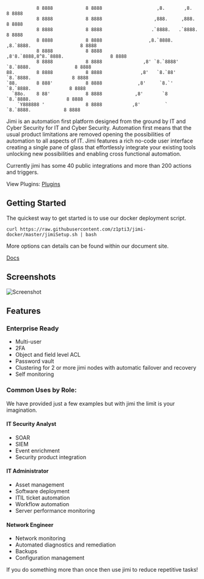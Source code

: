 
```
           8 8888            8 8888                    ,8.       ,8.                     8 8888
           8 8888            8 8888                   ,888.     ,888.                    8 8888
           8 8888            8 8888                  .`8888.   .`8888.                   8 8888
           8 8888            8 8888                 ,8.`8888. ,8.`8888.                  8 8888
           8 8888            8 8888                ,8'8.`8888,8^8.`8888.                 8 8888
           8 8888            8 8888               ,8' `8.`8888' `8.`8888.                8 8888
88.        8 8888            8 8888              ,8'   `8.`88'   `8.`8888.               8 8888
`88.       8 888'            8 8888             ,8'     `8.`'     `8.`8888.              8 8888
  `88o.    8 88'             8 8888            ,8'       `8        `8.`8888.             8 8888
    `Y888888 '               8 8888           ,8'         `         `8.`8888.            8 8888
```
Jimi is an automation first platform designed from the ground by IT and Cyber Security for IT and Cyber Security. Automation first means that the usual product limitations are removed opening the possibilities of automation to all aspects of IT. Jimi features a rich no-code user interface creating a single pane of glass that effortlessly integrate your existing tools unlocking new possibilities and enabling cross functional automation. 

Currently jimi has some 40 public integrations and more than 200 actions and triggers.

View Plugins: [Plugins](https://github.com/topics/jimiplugin)

## Getting Started

The quickest way to get started is to use our docker deployment script.

`curl https://raw.githubusercontent.com/z1pti3/jimi-docker/master/jimiSetup.sh | bash`

More options can details can be found within our document site.

[Docs](https://z1pti3.github.io/jimiDocs)

## Screenshots

![Screenshot](https://github.com/z1pti3/jimi/raw/v1.5/examples/screenshots/flowEditor.png)

## Features

### Enterprise Ready
* Multi-user
* 2FA
* Object and field level ACL
* Password vault
* Clustering for 2 or more jimi nodes with automatic failover and recovery
* Self monitoring

### Common Uses by Role: 
We have provided just a few examples but with jimi the limit is your imagination.

#### IT Security Analyst
* SOAR
* SIEM
* Event enrichment
* Security product integration

#### IT Administrator
* Asset management
* Software deployment
* ITIL ticket automation
* Workflow automation
* Server performance monitoring

#### Network Engineer
* Network monitoring
* Automated diagnostics and remediation
* Backups
* Configuration management

If you do something more than once then use jimi to reduce repetitive tasks!
